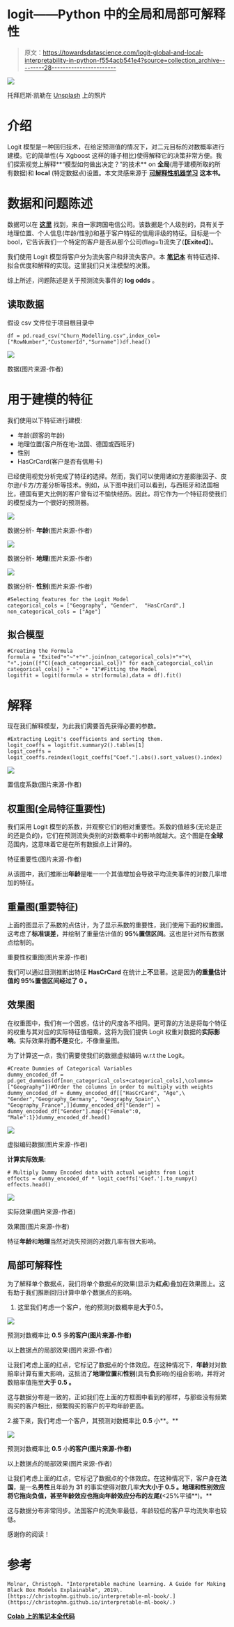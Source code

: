 # logit——Python 中的全局和局部可解释性

> 原文：<https://towardsdatascience.com/logit-global-and-local-interpretability-in-python-f554acb541e4?source=collection_archive---------28----------------------->

![](img/ad745f13ff520437d3367d4e1df2388c.png)

托拜厄斯·凯勒在 [Unsplash](https://unsplash.com?utm_source=medium&utm_medium=referral) 上的照片

# 介绍

Logit 模型是一种回归技术，在给定预测值的情况下，对二元目标的对数概率进行建模。它的简单性(与 Xgboost 这样的锤子相比)使得解释它的决策非常方便。我们探索视觉上解释**“模型如何做出决定？”的技术** on **全局**(用于建模所取的所有数据)和 **local** (特定数据点)设置。本文灵感来源于 [**可解释性机器学习**](https://christophm.github.io/interpretable-ml-book/) **这本书。**

# 数据和问题陈述

数据可以在 [**这里**](https://www.kaggle.com/c/churn-modelling/data) 找到，来自一家跨国电信公司。该数据是个人级别的，具有关于地理位置、个人信息(年龄/性别)和基于客户特征的信用评级的特征。目标是一个 bool，它告诉我们一个特定的客户是否从那个公司(flag=1)流失了(**【Exited】**)。

我们使用 Logit 模型将客户分为流失客户和非流失客户。本 [**笔记本**](https://colab.research.google.com/drive/12GwHg7wqxHvtE20V7h4tcxGTrWHf8Cvu?usp=sharing) 有特征选择、拟合优度和解释的实现。这里我们只关注模型的决策。

综上所述，问题陈述是关于预测流失事件的 **log odds** 。

## 读取数据

假设 csv 文件位于项目根目录中

```
df = pd.read_csv("Churn_Modelling.csv",index_col=["RowNumber","CustomerId","Surname"])df.head()
```

![](img/04ffadcb3c281a03ddd6072ad9ad92ea.png)

数据(图片来源-作者)

# 用于建模的特征

我们使用以下特征进行建模:

*   年龄(顾客的年龄)
*   地理位置(客户所在地-法国、德国或西班牙)
*   性别
*   HasCrCard(客户是否有信用卡)

已经使用视觉分析完成了特征的选择。然而，我们可以使用诸如方差膨胀因子、皮尔逊/卡方/方差分析等技术。例如，从下图中我们可以看到，与西班牙和法国相比，德国有更大比例的客户曾有过不愉快经历。因此，将它作为一个特征将使我们的模型成为一个很好的预测器。

![](img/cf36e4186b62e0abd551b61f86abeafb.png)

数据分析- **年龄**(图片来源-作者)

![](img/4b4bda4515edec5d4cc4ec06b2b45ca2.png)

数据分析- **地理**(图片来源-作者)

![](img/91e249d48283f2cad7dfa389641d2200.png)

数据分析- **性别**(图片来源-作者)

```
#Selecting features for the Logit Model
categorical_cols = ["Geography", "Gender",  "HasCrCard",]
non_categorical_cols = ["Age"]
```

## 拟合模型

```
#Creating the Formula
formula = "Exited"+"~"+"+".join(non_categorical_cols)+"+"+\
"+".join([f"C({each_categorcial_col})" for each_categorcial_col\in categorical_cols]) + "-" + "1"#Fitting the Model
logitfit = logit(formula = str(formula),data = df).fit()
```

# 解释

现在我们解释模型，为此我们需要首先获得必要的参数。

```
#Extracting Logit's coefficients and sorting them.
logit_coeffs = logitfit.summary2().tables[1]
logit_coeffs = logit_coeffs.reindex(logit_coeffs["Coef."].abs().sort_values().index)
```

![](img/c79b0cba4519620fc3dccde8324111ee.png)

置信度系数(图片来源-作者)

## 权重图(全局特征重要性)

我们采用 Logit 模型的系数，并观察它们的相对重要性。系数的值越多(无论是正的还是负的)，它们在预测流失类别的对数概率中的影响就越大。这个图是在**全球**范围内，这意味着它是在所有数据点上计算的。

特征重要性(图片来源-作者)

从该图中，我们推断出**年龄**是唯一一个其值增加会导致平均流失事件的对数几率增加的特征。

## 重量图(重要特征)

上面的图显示了系数的点估计，为了显示系数的重要性，我们使用下面的权重图。这考虑了**标准误差**，并绘制了重量估计值的 **95%置信区间**。这也是针对所有数据点绘制的。

重要性权重图(图片来源-作者)

我们可以通过目测推断出特征 **HasCrCard** 在统计上**不**显著。这是因为**的重量估计值的 95%置信区间经过了 **0** 。**

## 效果图

在权重图中，我们有一个困惑，估计的尺度各不相同。更可靠的方法是将每个特征的权重与其对应的实际特征值相乘，这将为我们提供 Logit 权重对数据的**实际影响**。实际效果将**而不是**变化，不像重量图。

为了计算这一点，我们需要使我们的数据虚拟编码 w.r.t the Logit。

```
#Create Dummies of Categorical Variables
dummy_encoded_df = pd.get_dummies(df[non_categorical_cols+categorical_cols],\columns=["Geography"])#Order the columns in order to multiply with weights
dummy_encoded_df = dummy_encoded_df[["HasCrCard", "Age",\ "Gender","Geography_Germany", "Geography_Spain",\ "Geography_France",]]dummy_encoded_df["Gender"] = dummy_encoded_df["Gender"].map({"Female":0, "Male":1})dummy_encoded_df.head()
```

![](img/e99d7bfa36849c8eb2e22a220a791e14.png)

虚拟编码数据(图片来源-作者)

**计算实际效果:**

```
# Multiply Dummy Encoded data with actual weights from Logit
effects = dummy_encoded_df * logit_coeffs['Coef.'].to_numpy()
effects.head()
```

![](img/37cbcb09558f050882f0abf48c7cb8d7.png)

实际效果(图片来源-作者)

效果图(图片来源-作者)

特征**年龄**和**地理**当然对流失预测的对数几率有很大影响。

## 局部可解释性

为了解释单个数据点，我们将单个数据点的效果(显示为**红点**)叠加在效果图上。这有助于我们推断回归计算中单个数据点的影响。

1.  这里我们考虑一个客户，他的预测对数概率是**大于**0.5。

![](img/88218a08d732eb1461e286a3816293ec.png)

预测对数概率比 **0.5** 多**的客户(图片来源-作者)**

以上数据点的局部效果(图片来源-作者)

让我们考虑上面的红点，它标记了数据点的个体效应。在这种情况下，**年龄**对对数赔率计算有重大影响，这抵消了**地理位置**和**性别**(具有**负**影响)的组合影响，并将对数赔率值拖至**大于 **0.5** 。**

这与数据分布是一致的，正如我们在上面的方框图中看到的那样，与那些没有频繁购买的客户相比，频繁购买的客户的平均年龄更高。

2.接下来，我们考虑一个客户，其预测对数概率比 **0.5** 小**。**

![](img/42ceef9cfb9438070822dbb03da473e8.png)

预测对数概率比 **0.5** 小**的客户(图片来源-作者)**

以上数据点的局部效果(图片来源-作者)

让我们考虑上面的红点，它标记了数据点的个体效应。在这种情况下，客户身在**法国**，是一名**男性**且年龄为 **31** 的事实使得对数几率**大大小于 **0.5** 。地理和性别效应将它拖向负值，甚至年龄效应也拖向年龄效应分布的左尾(**<25%平铺**)。**

这与数据分布非常同步。法国客户的流失率最低，年龄较低的客户平均流失率也较低。

感谢你的阅读！

# 参考

`Molnar, Christoph. "Interpretable machine learning. A Guide for Making Black Box Models Explainable", 2019\. [https://christophm.github.io/interpretable-ml-book/.](https://christophm.github.io/interpretable-ml-book/.)`

[**Colab 上的笔记本全代码**](https://colab.research.google.com/drive/12GwHg7wqxHvtE20V7h4tcxGTrWHf8Cvu?usp=sharing)